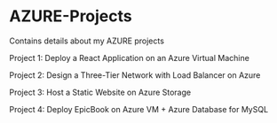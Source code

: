 # AZURE-Projects
Contains details about my AZURE projects

Project 1: Deploy a React Application on an Azure Virtual Machine

Project 2: Design a Three-Tier Network with Load Balancer on Azure

Project 3: Host a Static Website on Azure Storage

Project 4: Deploy EpicBook on Azure VM + Azure Database for MySQL	
